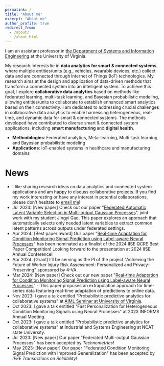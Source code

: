 ```yaml
---
permalink: /
title: "About me"
excerpt: "About me"
author_profile: true
redirect_from: 
  - /about/
  - /about.html
---
```


I am an assistant professor in [the Department of Systems and Information Engineering](https://engineering.virginia.edu/departments/systems-and-information-engineering) at the University of Virginia.  

My research interests lie in **data analytics for smart & connected systems**, where multiple entities/units (e.g., vehicles, wearable devices, etc.) collect data and are connected through Internet of Things (IoT) technologies. My research aims at the design and application of data-driven methods that transform a connected system into an intelligent system. To achieve this goal, I explore **collaborative data analytics** based on methods like federated learning, multi-task learning, and Bayesian probabilistic modeling, allowing entities/units to collaborate to establish enhanced smart analytics based on their connectivity. I am dedicated to addressing crucial challenges in collaborative data analytics to enable harnessing heterogeneous, real-time, and dynamic data for smart & connected systems. The methods developed have contributed to diverse smart & connected system applications, including **smart manufacturing** and **digital health**.

- **Methodologies**: Federated analytics, Meta-learning, Multi-task learning, and Bayesian probabilistic modeling
- **Applications**: IoT-enabled systems in healthcare and manufacturing domains


News
======
* I like sharing research ideas on data analytics and connected system applications and am happy to discuss collaborative projects. If you find my work interesting or have any interest in potential collaborations, please don't hesitate to [email me](mailto:schung@virginia.edu)!
* Jul 2024: [New paper] Check out our paper "[Federated Automatic Latent Variable Selection in Multi-output Gaussian Processes](https://arxiv.org/abs/2407.16935)", joint work with my student Jingyi Gao. This paper explores an approach that automatically selects only needed latent variables to extract common latent patterns across outputs under federated settings. 
* Apr 2024: [Best paper award] Our paper "[Real-time Adaptation for Condition Monitoring Signal Prediction using Label-aware Neural Processes](https://arxiv.org/abs/2403.16377)" has been nominated as a finalist of the 2024 IISE QCRE Best Paper Competition! Looking forward to the presentation at 2024 IISE Annual Conference!
* Apr 2024: [Grant] I'll be serving as the PI of the project "Achieving the Future of Worker Injury Risk Assessment: Personalized and Privacy-
Preserving" sponsored by 4-VA.
* Mar 2024: [New paper] Check out our new paper "[Real-time Adaptation for Condition Monitoring Signal Prediction using Label-aware Neural Processes](https://arxiv.org/abs/2403.16377)" - This paper proposes an extrapolation approach for time-series data featuring real-time adaptation of predictions to online data.    
* Nov 2023: I gave a talk entitled "Probabilistic predictive analytics for collaborative systems" at [AIML Seminar at University of Virginia](https://uvaml.github.io/pasttalks/2023-11-01/).
* Oct 2023: I gave a talk entitled "Fast Personalization for Heterogeneous Condition Monitoring Signals using Neural Processes" at 2023 INFORMS Annual Meeting.
* Oct 2023: I gave a talk entitled "Probabilistic predictive analytics for collaborative systems" at Industrial and Systems Engineering at NCAT state University.
* Jul 2023: [New paper] Our paper "Federated Multi-output Gaussian Processes" has been accepted by _Technometrics_!
* May 2023: [New paper] Our paper "Federated Condition Monitoring Signal Prediction with Improved Generalization" has been accepted by _IEEE Transactions on Reliability_!
